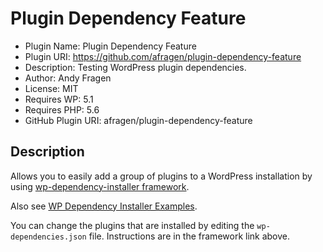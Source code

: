 # Plugin Dependency Feature

 * Plugin Name: Plugin Dependency Feature
 * Plugin URI: https://github.com/afragen/plugin-dependency-feature
 * Description: Testing WordPress plugin dependencies.
 * Author: Andy Fragen
 * License: MIT
 * Requires WP: 5.1
 * Requires PHP: 5.6
 * GitHub Plugin URI: afragen/plugin-dependency-feature

## Description

Allows you to easily add a group of plugins to a WordPress installation by using [wp-dependency-installer framework](https://github.com/afragen/wp-dependency-installer).

Also see [WP Dependency Installer Examples](https://github.com/afragen/wp-dependency-installer-examples).

You can change the plugins that are installed by editing the `wp-dependencies.json` file. Instructions are in the framework link above.
